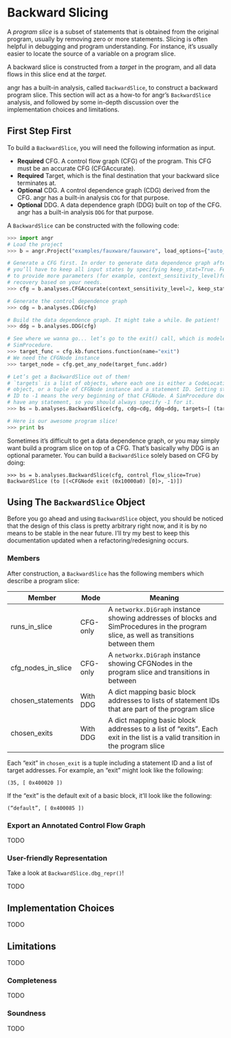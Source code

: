 # Backward Slicing

A *program slice* is a subset of statements that is obtained from the original program, usually by removing zero or more statements.
Slicing is often helpful in debugging and program understanding.
For instance, it’s usually easier to locate the source of a variable on a program slice.

A backward slice is constructed from a *target* in the program, and all data flows in this slice end at the *target*.

angr has a built-in analysis, called `BackwardSlice`, to construct a backward program slice.
This section will act as a how-to for angr’s `BackwardSlice` analysis, and followed by some in-depth discussion over the implementation choices and limitations.

## First Step First

To build a `BackwardSlice`, you will need the following information as input.

- **Required** CFG. A control flow graph (CFG) of the program. This CFG must be an accurate CFG (CFGAccurate).
- **Required** Target, which is the final destination that your backward slice terminates at.
- **Optional** CDG. A control dependence graph (CDG) derived from the CFG.
angr has a built-in analysis `CDG` for that purpose.
- **Optional** DDG. A data dependence graph (DDG) built on top of the CFG.
angr has a built-in analysis `DDG` for that purpose.

A `BackwardSlice` can be constructed with the following code:

```python
>>> import angr
# Load the project
>>> b = angr.Project("examples/fauxware/fauxware", load_options={"auto_load_libs": False})

# Generate a CFG first. In order to generate data dependence graph afterwards,
# you’ll have to keep all input states by specifying keep_stat=True. Feel free 
# to provide more parameters (for example, context_sensitivity_level)for CFG 
# recovery based on your needs.
>>> cfg = b.analyses.CFGAccurate(context_sensitivity_level=2, keep_state=True)

# Generate the control dependence graph
>>> cdg = b.analyses.CDG(cfg)

# Build the data dependence graph. It might take a while. Be patient!
>>> ddg = b.analyses.DDG(cfg)

# See where we wanna go... let’s go to the exit() call, which is modeled as a 
# SimProcedure.
>>> target_func = cfg.kb.functions.function(name="exit")
# We need the CFGNode instance
>>> target_node = cfg.get_any_node(target_func.addr)

# Let’s get a BackwardSlice out of them!
# `targets` is a list of objects, where each one is either a CodeLocation 
# object, or a tuple of CFGNode instance and a statement ID. Setting statement 
# ID to -1 means the very beginning of that CFGNode. A SimProcedure does not 
# have any statement, so you should always specify -1 for it.
>>> bs = b.analyses.BackwardSlice(cfg, cdg=cdg, ddg=ddg, targets=[ (target_node, -1) ])

# Here is our awesome program slice!
>>> print bs

```

Sometimes it’s difficult to get a data dependence graph, or you may simply want build a program slice on top of a CFG.
That’s basically why DDG is an optional parameter.
You can build a `BackwardSlice` solely based on CFG by doing:
```
>>> bs = b.analyses.BackwardSlice(cfg, control_flow_slice=True)
BackwardSlice (to [(<CFGNode exit (0x10000a0) [0]>, -1)])
```

## Using The `BackwardSlice` Object

Before you go ahead and using `BackwardSlice` object, you should be noticed that the design of this class is pretty arbitrary right now, and  it is by no means to be stable in the near future.
I’ll try my best to keep this documentation updated when a refactoring/redesigning occurs.

### Members

After construction, a `BackwardSlice` has the following members which describe a program slice:

| Member             | Mode     | Meaning                                                                                                                               |
| -------            | -------- | -------                                                                                                                               |
| runs_in_slice      | CFG-only | A `networkx.DiGraph` instance showing addresses of blocks and SimProcedures in the program slice, as well as transitions between them |
| cfg_nodes_in_slice | CFG-only | A `networkx.DiGraph` instance showing CFGNodes in the program slice and transitions in between                                        |
| chosen_statements  | With DDG | A dict mapping basic block addresses to lists of statement IDs that are part of the program slice                                     |
| chosen_exits       | With DDG | A dict mapping basic block addresses to a list of “exits”. Each exit in the list is a valid transition in the program slice           |

Each “exit” in `chosen_exit` is a tuple including a statement ID and a list of target addresses.
For example, an “exit” might look like the following:
```
(35, [ 0x400020 ])
```

If the “exit” is the default exit of a basic block, it’ll look like the following:
```
(“default”, [ 0x400085 ])
```

### Export an Annotated Control Flow Graph

TODO

### User-friendly Representation

Take a look at `BackwardSlice.dbg_repr()`!

TODO

## Implementation Choices

TODO

## Limitations

TODO

### Completeness

TODO

### Soundness

TODO

